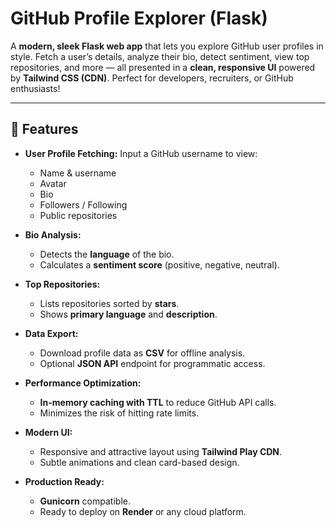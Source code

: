 # GitHub Profile Explorer (Flask)

A **modern, sleek Flask web app** that lets you explore GitHub user profiles in style. Fetch a user’s details, analyze their bio, detect sentiment, view top repositories, and more — all presented in a **clean, responsive UI** powered by **Tailwind CSS (CDN)**. Perfect for developers, recruiters, or GitHub enthusiasts!  

---

## 🚀 Features

- **User Profile Fetching:** Input a GitHub username to view:
  - Name & username  
  - Avatar  
  - Bio  
  - Followers / Following  
  - Public repositories  

- **Bio Analysis:**  
  - Detects the **language** of the bio.  
  - Calculates a **sentiment score** (positive, negative, neutral).  

- **Top Repositories:**  
  - Lists repositories sorted by **stars**.  
  - Shows **primary language** and **description**.  

- **Data Export:**  
  - Download profile data as **CSV** for offline analysis.  
  - Optional **JSON API** endpoint for programmatic access.  

- **Performance Optimization:**  
  - **In-memory caching with TTL** to reduce GitHub API calls.  
  - Minimizes the risk of hitting rate limits.  

- **Modern UI:**  
  - Responsive and attractive layout using **Tailwind Play CDN**.  
  - Subtle animations and clean card-based design.  

- **Production Ready:**  
  - **Gunicorn** compatible.  
  - Ready to deploy on **Render** or any cloud platform.  
